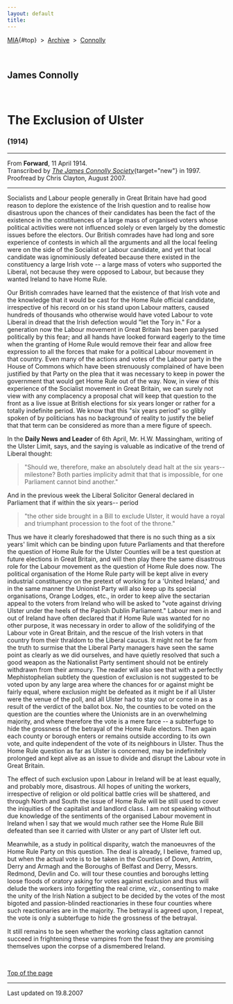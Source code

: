```yaml
---
layout: default
title: 
---
```

[MIA](../../../../index.htm){#top}  \> 
[Archive](../../../index.htm)  \>  [Connolly](../../index.htm)

 

## James Connolly

 

# The Exclusion of Ulster

### (1914)

------------------------------------------------------------------------

From **Forward**, 11 April 1914.\
Transcribed by [*The James Connolly
Society*](http://www.wageslave.org/jcs/){target="new"} in 1997.\
Proofread by Chris Clayton, August 2007.

------------------------------------------------------------------------

Socialists and Labour people generally in Great Britain have had good
reason to deplore the existence of the Irish question and to realise how
disastrous upon the chances of their candidates has been the fact of the
existence in the constituences of a large mass of organised voters whose
political activities were not influenced solely or even largely by the
domestic issues before the electors. Our British comrades have had long
and sore experience of contests in which all the arguments and all the
local feeling were on the side of the Socialist or Labour candidate, and
yet that local candidate was ignominiously defeated because there
existed in the constituency a large Irish vote -- a large mass of voters
who supported the Liberal, not because they were opposed to Labour, but
because they wanted Ireland to have Home Rule.

Our British comrades have learned that the existence of that Irish vote
and the knowledge that it would be cast for the Home Rule official
candidate, irrespective of his record on or his stand upon Labour
matters, caused hundreds of thousands who otherwise would have voted
Labour to vote Liberal in dread that the Irish defection would "let the
Tory in." For a generation now the Labour movement in Great Britain has
been paralysed politically by this fear; and all hands have looked
forward eagerly to the time when the granting of Home Rule would remove
their fear and allow free expression to all the forces that make for a
political Labour movement in that country. Even many of the actions and
votes of the Labour party in the House of Commons which have been
strenuously complained of have been justified by that Party on the plea
that it was necessary to keep in power the government that would get
Home Rule out of the way. Now, in view of this experience of the
Socialist movement in Great Britain, we can surely not view with any
complacency a proposal chat will keep that question to the front as a
live issue at British elections for six years longer or rather for a
totally indefinite period. We know that this "six years period" so
glibly spoken of by politicians has no background of reality to justify
the belief that that term can be considered as more than a mere figure
of speech.

In the **Daily News and Leader** of 6th April, Mr. H.W. Massingham,
writing of the Ulster Limit, says, and the saying is valuable as
indicative of the trend of Liberal thought:

> "Should we, therefore, make an absolutely dead halt at the six years--
> milestone? Both parties implicity admit that that is impossible, for
> one Parliament cannot bind another."

And in the previous week the Liberal Solicitor General declared in
Parliament that if within the six years-- period

> "the other side brought in a Bill to exclude Ulster, it would have a
> royal and triumphant procession to the foot of the throne."

Thus we have it clearly foreshadowed that there is no such thing as a
six years' limit which can be binding upon future Parliaments and that
therefore the question of Home Rule for the Ulster Counties will be a
test question at future elections in Great Britain, and will then play
there the same disastrous role for the Labour movement as the question
of Home Rule does now. The political organisation of the Home Rule party
will be kept alive in every industrial constituency on the pretext of
working for a 'United Ireland,' and in the same manner the Unionist
Party will also keep up its special organisations, Orange Lodges, etc.,
in order to keep alive the sectarian appeal to the voters from Ireland
who will be asked to "vote against driving Ulster under the heels of the
Papish Dublin Parliament." Labour men in and out of Ireland have often
declared that if Home Rule was wanted for no other purpose, it was
necessary in order to allow of the solidifying of the Labour vote in
Great Britain, and the rescue of the Irish voters in that country from
their thraldom to the Liberal caucus. It might not be far from the truth
to surmise that the Liberal Party managers have seen the same point as
clearly as we did ourselves, and have quietly resolved that such a good
weapon as the Nationalist Party sentiment should not be entirely
withdrawn from their armoury. The reader will also see that with a
perfectly Mephistophelian subtlety the question of exclusion is not
suggested to be voted upon by any large area where the chances for or
against might be fairly equal, where exclusion might be defeated as it
might be if all Ulster were the venue of the poll, and all Ulster had to
stay out or come in as a result of the verdict of the ballot box. No,
the counties to be voted on the question are the counties where the
Unionists are in an overwhelming majority, and where therefore the vote
is a mere farce -- a subterfuge to hide the grossness of the betrayal of
the Home Rule electors. Then again each county or borough enters or
remains outside according to its own vote, and quite independent of the
vote of its neighbours in Ulster. Thus the Home Rule question as far as
Ulster is concerned, may be indefinitely prolonged and kept alive as an
issue to divide and disrupt the Labour vote in Great Britain.

The effect of such exclusion upon Labour in Ireland will be at least
equally, and probably more, disastrous. All hopes of uniting the
workers, irrespective of religion or old political battle cries will be
shattered, and through North and South the issue of Home Rule will be
still used to cover the iniquities of the capitalist and landlord class.
I am not speaking without due knowledge of the sentiments of the
organised Labour movement in Ireland when I say that we would much
rather see the Home Rule Bill defeated than see it carried with Ulster
or any part of Ulster left out.

Meanwhile, as a study in political disparity, watch the manoeuvres of
the Home Rule Party on this question. The deal is already, I believe,
framed up, but when the actual vote is to be taken in the Counties of
Down, Antrim, Derry and Armagh and the Boroughs of Belfast and Derry,
Messrs. Redmond, Devlin and Co. will tour these counties and boroughs
letting loose floods of oratory asking for votes against exclusion and
thus will delude the workers into forgetting the real crime, *viz.*,
consenting to make the unity of the Irish Nation a subject to be decided
by the votes of the most bigoted and passion-blinded reactionaries in
these four counties where such reactionaries are in the majority. The
betrayal is agreed upon, I repeat, the vote is only a subterfuge to hide
the grossness of the betrayal.

It still remains to be seen whether the working class agitation cannot
succeed in frightening these vampires from the feast they are promising
themselves upon the corpse of a dismembered Ireland.

 

[Top of the page](#top)

------------------------------------------------------------------------

Last updated on 19.8.2007
